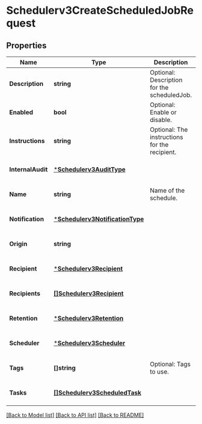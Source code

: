 # Schedulerv3CreateScheduledJobRequest

## Properties
Name | Type | Description | Notes
------------ | ------------- | ------------- | -------------
**Description** | **string** | Optional: Description for the scheduledJob. | [optional] [default to null]
**Enabled** | **bool** | Optional: Enable or disable. | [optional] [default to null]
**Instructions** | **string** | Optional: The instructions for the recipient. | [optional] [default to null]
**InternalAudit** | [***Schedulerv3AuditType**](schedulerv3AuditType.md) |  | [optional] [default to null]
**Name** | **string** | Name of the schedule. | [optional] [default to null]
**Notification** | [***Schedulerv3NotificationType**](schedulerv3NotificationType.md) |  | [optional] [default to null]
**Origin** | **string** |  | [optional] [default to null]
**Recipient** | [***Schedulerv3Recipient**](schedulerv3Recipient.md) |  | [optional] [default to null]
**Recipients** | [**[]Schedulerv3Recipient**](schedulerv3Recipient.md) |  | [optional] [default to null]
**Retention** | [***Schedulerv3Retention**](schedulerv3Retention.md) |  | [optional] [default to null]
**Scheduler** | [***Schedulerv3Scheduler**](schedulerv3Scheduler.md) |  | [optional] [default to null]
**Tags** | **[]string** | Optional: Tags to use. | [optional] [default to null]
**Tasks** | [**[]Schedulerv3ScheduledTask**](schedulerv3ScheduledTask.md) |  | [optional] [default to null]

[[Back to Model list]](../README.md#documentation-for-models) [[Back to API list]](../README.md#documentation-for-api-endpoints) [[Back to README]](../README.md)

